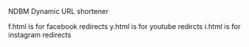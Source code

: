 NDBM Dynamic URL shortener

f.html is for facebook redirects
y.html is for youtube redircts
i.html is for instagram redirects
